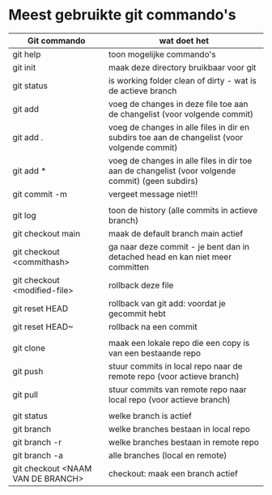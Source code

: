 # Meest gebruikte git commando's


| Git commando|wat doet het |
|---|---| 
| git help  | toon mogelijke commando's | 
| git init  | maak deze directory bruikbaar voor git | 
| git status  | is working folder clean of dirty - wat is de actieve branch   | 
| git add <filename>  |  voeg de changes in deze file toe aan de changelist (voor volgende commit) | 
| git add .  |  voeg de changes in alle files in dir en subdirs toe aan de changelist (voor volgende commit) | 
| git add *  |   voeg de changes in alle files in dir toe aan de changelist (voor volgende commit)  (geen subdirs) | 
| git commit -m <message>  | vergeet message niet!!! | 
|    |  | 
| git log  |  toon de history (alle commits in actieve branch) | 
| git checkout main  |  maak de default branch main actief | 
| git checkout \<commithash>  |  ga naar deze commit - je bent dan in detached head en kan niet meer committen | 
| git checkout \<modified-file>  | rollback deze file  | 
| git reset HEAD  |  rollback van git add: voordat je gecommit hebt | 
| git reset HEAD~  | rollback na een commit | 
|    |  | 
| git clone  |  maak een lokale repo die een copy is van een bestaande repo | 
| git push  |  stuur commits in local repo naar de remote repo (voor actieve branch) | 
| git pull  |  stuur commits van remote repo naar local repo (voor actieve branch) | 
|   |  | 
| git status  |  welke branch is actief| 
| git branch  |  welke branches bestaan in local repo | 
| git branch -r |  welke branches bestaan in remote repo | 
| git branch -a | alle branches (local en remote) | 
| git checkout \<NAAM VAN DE BRANCH> | checkout: maak een branch actief | 

